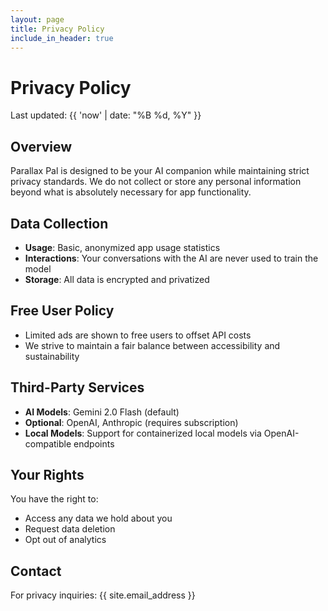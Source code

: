 ```yaml
---
layout: page
title: Privacy Policy
include_in_header: true
---
```


# Privacy Policy
Last updated: {{ 'now' | date: "%B %d, %Y" }}

## Overview
Parallax Pal is designed to be your AI companion while maintaining strict privacy standards. We do not collect or store any personal information beyond what is absolutely necessary for app functionality.

## Data Collection
- **Usage**: Basic, anonymized app usage statistics
- **Interactions**: Your conversations with the AI are never used to train the model
- **Storage**: All data is encrypted and privatized

## Free User Policy
- Limited ads are shown to free users to offset API costs
- We strive to maintain a fair balance between accessibility and sustainability

## Third-Party Services
- **AI Models**: Gemini 2.0 Flash (default)
- **Optional**: OpenAI, Anthropic (requires subscription)
- **Local Models**: Support for containerized local models via OpenAI-compatible endpoints

## Your Rights
You have the right to:
- Access any data we hold about you
- Request data deletion
- Opt out of analytics

## Contact
For privacy inquiries: {{ site.email_address }}
